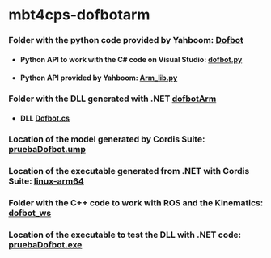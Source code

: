 # mbt4cps-dofbotarm

### Folder with the python code provided by Yahboom: [Dofbot](https://github.com/atenearesearchgroup/mbt4cps-dofbotarm/tree/main/Dofbot)
- #### Python API to work with the C# code on Visual Studio: [dofbot.py](https://github.com/atenearesearchgroup/mbt4cps-dofbotarm/blob/main/Dofbot/3.ctrl_Arm/dofbot.py)
- #### Python API provided by Yahboom: [Arm_lib.py](https://github.com/atenearesearchgroup/mbt4cps-dofbotarm/blob/main/Dofbot/3.ctrl_Arm/dofbot.py)

### Folder with the DLL generated with .NET [dofbotArm](https://github.com/atenearesearchgroup/mbt4cps-dofbotarm/tree/main/dofbotArm)
- #### DLL [Dofbot.cs](https://github.com/atenearesearchgroup/mbt4cps-dofbotarm/blob/main/dofbotArm/dofbotArm/Dofbot.cs)
### Location of the model generated by Cordis Suite: [pruebaDofbot.ump](https://github.com/atenearesearchgroup/mbt4cps-dofbotarm/blob/main/UModel/pruebaDofbot.ump)

### Location of the executable generated from .NET with Cordis Suite: [linux-arm64](https://github.com/atenearesearchgroup/mbt4cps-dofbotarm/tree/main/Documents/linux-arm64/publish)

### Folder with the C++ code to work with ROS and the Kinematics: [dofbot_ws](https://github.com/atenearesearchgroup/mbt4cps-dofbotarm/tree/main/dofbot_ws)

### Location of the executable to test the DLL with .NET code: [pruebaDofbot.exe](https://github.com/atenearesearchgroup/mbt4cps-dofbotarm/blob/main/pruebaDofbot/pruebaDofbot/bin/Debug/pruebaDofbot.exe)
